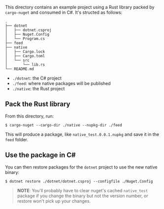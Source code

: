 This directory contains an example project using a Rust library packed by `cargo-nuget` and consumed in C#. It's structed as follows:

```
.
├── dotnet
│   ├── dotnet.csproj
│   ├── Nuget.Config
│   └── Program.cs
├── feed
├── native
│   ├── Cargo.lock
│   ├── Cargo.toml
│   └── src
│       └── lib.rs
└── README.md
```

- `./dotnet`: the C# project
- `./feed`: where native packages will be published
- `./native`: the Rust project 

## Pack the Rust library

From this directory, run:

```shell
$ cargo-nuget --cargo-dir ./native --nupkg-dir ./feed
```

This will produce a package, like `native_test.0.0.1.nupkg` and save it in the `feed` folder. 

## Use the package in C#

You can then restore packages for the `dotnet` project to use the new native binary:

```shell
$ dotnet restore ./dotnet/dotnet.csproj --configfile ./Nuget.Config
```

> **NOTE**: You'll probably have to clear nuget's cached `native_test` package if you change the binary but not the version number, or restore won't pick up your changes.